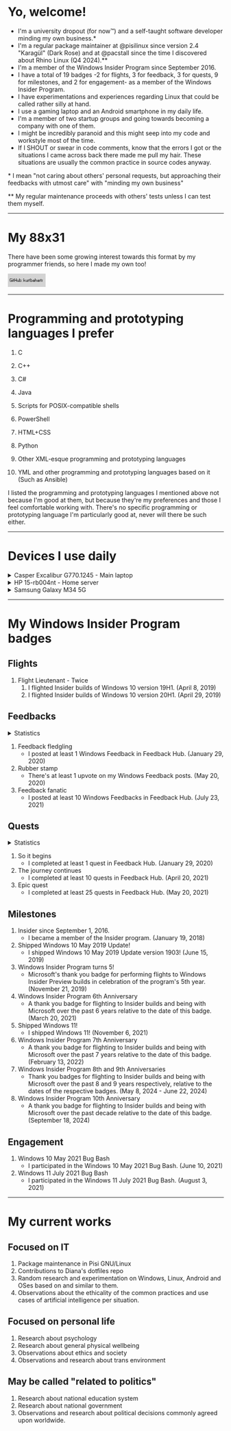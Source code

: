 # Yo, welcome!

- I'm a university dropout (for now:tm:) and a self-taught software developer minding my own business.\*
- I'm a regular package maintainer at @pisilinux since version 2.4 "Karagül" (Dark Rose) and at @pacstall since the time I discovered about Rhino Linux (Q4 2024).\*\*
- I'm a member of the Windows Insider Program since September 2016.
- I have a total of 19 badges -2 for flights, 3 for feedback, 3 for quests, 9 for milestones, and 2 for engagement- as a member of the Windows Insider Program.
- I have experimentations and experiences regarding Linux that could be called rather silly at hand.
- I use a gaming laptop and an Android smartphone in my daily life.
- I'm a member of two startup groups and going towards becoming a company with one of them.
- I might be incredibly paranoid and this might seep into my code and workstyle most of the time.
- If I SHOUT or swear in code comments, know that the errors I got or the situations I came across back there made me pull my hair. These situations are usually the common practice in source codes anyway.

\* I mean "not caring about others' personal requests, but approaching their feedbacks with utmost care" with "minding my own business"

\*\* My regular maintenance proceeds with others' tests unless I can test them myself.

-----

# My 88x31

There have been some growing interest towards this format by my programmer friends, so here I made my own too!

![kurtbahartr's 88x31](https://raw.githubusercontent.com/kurtbahartr/kurtbahartr/master/assets/88x31.gif)

-----

# Programming and prototyping languages I prefer

1. C
  
2. C++
  
3. C#
  
4. Java
  
5. Scripts for POSIX-compatible shells
  
6. PowerShell
  
7. HTML+CSS
  
8. Python
  
9. Other XML-esque programming and prototyping languages
  
10. YML and other programming and prototyping languages based on it (Such as Ansible)
  

I listed the programming and prototyping languages I mentioned above not because I'm good at them, but because they're my preferences and those I feel comfortable working with. There's no specific programming or prototyping language I'm particularly good at, never will there be such either.

-----

# Devices I use daily

<details>
 <summary>Casper Excalibur G770.1245 - Main laptop</summary>

- UEFI BIOS, up to date secure boot keys.
  
- Intel Core i5-12450H with Intel UHD Graphics
  
- 32 GB RAM
  
- NVIDIA GeForce RTX 3050 Mobile
  
- 2 TB Crucial P3 NVMe SSD+500 GB KIOXIA EXCERIA SSD
  
- Shipped with Windows 11 version 22H2.
  
- Can run down to Windows 10 version 21H2\* without driver issues.
  
- Can run up to Windows 11 version 24H2 without driver issues.\*\*

\* 2021 IoT Enterprise LTSC recommended for 21H2 if proper documented CPU support is desired. GAC is fine on 22H2.

\*\* Windows 11 24H2 is the latest known Windows 11 version in GAC as of December 2024. This laptop might run future versions of Windows as long as the hardware requirements are met.
  
</details>

<details>
 <summary>HP 15-rb004nt - Home server</summary>

- UEFI BIOS, out of date secure boot keys.
  
- AMD A4-9120 with Radeon R3 graphics
  
- 16 GB RAM
  
- 480 GB KIOXIA EXCERIA SSD
  
- Shipped with Windows 10 version 1803.
  
- Can run down to Windows 7 without driver issues\*.
  
- Can run up to Windows 11 version 24H2 without driver issues.\*\*

\* HP Application Driver works on Windows versions starting Windows 10 version 1803.

\*\* Windows 11 24H2 is the latest known Windows 11 version in GAC as of January 2025. This laptop might run future versions of Windows as long as the hardware requirements are met.
  
</details>

<details>
  <summary>Samsung Galaxy M34 5G</summary>

- Locked bootloader

- Exynos 1280

- 6 GB RAM + 4 GB ZRAM

- Mali-G68

- 128 GB UFS 2.2

- Currently running ExtremeROM One UI 7.0, Android 15.

- Shipped with OneUI 5.x, Android 13.

</details>
    

-----

# My Windows Insider Program badges

## Flights

1. Flight Lieutenant - Twice
   1. I flighted Insider builds of Windows 10 version 19H1. (April 8, 2019)
   2. I flighted Insider builds of Windows 10 version 20H1. (April 29, 2019)

## Feedbacks

<details>
 <summary>Statistics</summary>

  Number of Windows feedbacks I posted: 21

  Total number of upvotes received on my feedbacks: 7

</details>

1. Feedback fledgling
   - I posted at least 1 Windows Feedback in Feedback Hub. (January 29, 2020)
2. Rubber stamp
   - There's at least 1 upvote on my Windows Feedback posts. (May 20, 2020)
3. Feedback fanatic
   - I posted at least 10 Windows Feedbacks in Feedback Hub. (July 23, 2021)

## Quests

<details>
 <summary>Statistics</summary>

  Total number of quests I completed: 34
  
</details>

1. So it begins
   - I completed at least 1 quest in Feedback Hub. (January 29, 2020)
2. The journey continues
   - I completed at least 10 quests in Feedback Hub. (April 20, 2021)
3. Epic quest
   - I completed at least 25 quests in Feedback Hub. (May 20, 2021)

## Milestones

1. Insider since September 1, 2016.
   - I became a member of the Insider program. (January 19, 2018)
2. Shipped Windows 10 May 2019 Update!
   - I shipped Windows 10 May 2019 Update version 1903! (June 15, 2019)
3. Windows Insider Program turns 5!
   - Microsoft's thank you badge for performing flights to Windows Insider Preview builds in celebration of the program's 5th year. (November 21, 2019)
4. Windows Insider Program 6th Anniversary
   - A thank you badge for flighting to Insider builds and being with Microsoft over the past 6 years relative to the date of this badge. (March 20, 2021)
5. Shipped Windows 11!
   - I shipped Windows 11! (November 6, 2021)
6. Windows Insider Program 7th Anniversary
   - A thank you badge for flighting to Insider builds and being with Microsoft over the past 7 years relative to the date of this badge. (February 13, 2022)
7. Windows Insider Program 8th and 9th Anniversaries
   - Thank you badges for flighting to Insider builds and being with Microsoft over the past 8 and 9 years respectively, relative to the dates of the respective badges. (May 8, 2024 - June 22, 2024)
8. Windows Insider Program 10th Anniversary
   - A thank you badge for flighting to Insider builds and being with Microsoft over the past decade relative to the date of this badge. (September 18, 2024)

## Engagement

1. Windows 10 May 2021 Bug Bash
   - I participated in the Windows 10 May 2021 Bug Bash. (June 10, 2021)
2. Windows 11 July 2021 Bug Bash
   - I participated in the Windows 11 July 2021 Bug Bash. (August 3, 2021)

-----

# My current works

## Focused on IT

1. Package maintenance in Pisi GNU/Linux
2. Contributions to Diana's dotfiles repo
3. Random research and experimentation on Windows, Linux, Android and OSes based on and similar to them.
4. Observations about the ethicality of the common practices and use cases of artificial intelligence per situation.

## Focused on personal life

1. Research about psychology
2. Research about general physical wellbeing
3. Observations about ethics and society
4. Observations and research about trans environment

## May be called "related to politics"

1. Research about national education system
2. Research about national government
3. Observations and research about political decisions commonly agreed upon worldwide.
